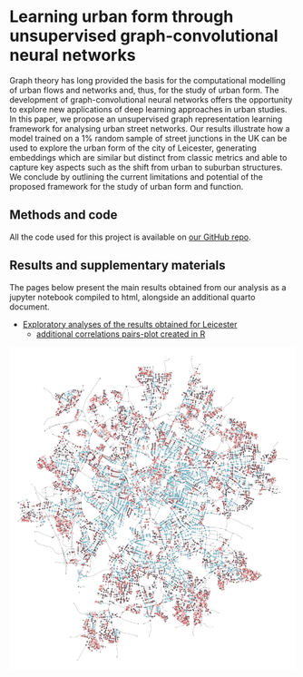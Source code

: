 # Learning urban form through unsupervised graph-convolutional neural networks

Graph theory has long provided the basis for the computational modelling of urban flows and networks and, thus, for the study of urban form. The development of graph-convolutional neural networks offers the opportunity to explore new applications of deep learning approaches in urban studies. In this paper, we propose an unsupervised graph representation learning framework for analysing urban street networks. Our results illustrate how a model trained on a 1% random sample of street junctions in the UK can be used to explore the urban form of the city of Leicester, generating embeddings which are similar but distinct from classic metrics and able to capture key aspects such as the shift from urban to suburban structures. We conclude by outlining the current limitations and potential of the proposed framework for the study of urban form and function. 

## Methods and code

All the code used for this project is available on [our GitHub repo](https://github.com/sdesabbata/gnn-urban-form).

## Results and supplementary materials

The pages below present the main results obtained from our analysis as a jupyter notebook compiled to html, alongside an additional quarto document.

- [Exploratory analyses of the results obtained for Leicester](gnnuf_exploratory_analysis_v0-5-emb_Leicester.html)
  - [additional correlations pairs-plot created in R](gnnuf_exploratory_analysis_v0-5-emb_Leicester_correlations.html)

![Bivariate map illustrating the embeddings obtained for street junctions in Leicester](images/leicester-1864_emb_gnnuf_model_v0-5_map-bivariate.png)